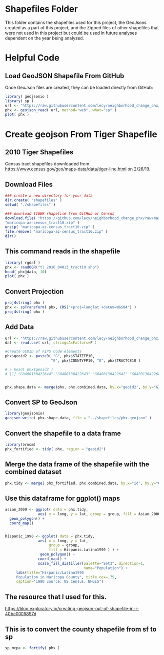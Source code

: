 
# Shapefiles Folder

This folder contains the shapefiles used for this project, the GeoJsons created as a part of this project, and the Zipped files of other shapefiles that were not used in this project but could be used in future analyses dependent on the year being analyzed.

# Helpful Code

## Load GeoJSON Shapefile From GitHub

Once GeoJson files are created, they can be loaded directly from GitHub:

```r
library( geojsonio )
library( sp )
url <- "https://raw.githubusercontent.com/lecy/neighborhood_change_phx/master/shapefiles/phx.2010.tracts.geojson"
phx <- geojson_read( url, method="web", what="sp" )
plot( phx )
```

# Create geojson From Tiger Shapefile


## 2010 Tiger Shapefiles

Census tract shapefiles downloaded from https://www.census.gov/geo/maps-data/data/tiger-line.html on 2/26/19.


## Download Files

```r
### create a new directory for your data
dir.create( "shapefiles" )
setwd( "./shapefiles" )

### download TIGER shapefile from GitHub or Census
download.file( "https://github.com/lecy/neighborhood_change_phx/raw/master/shapefiles/tl_2010_04013_tract10.zip", 
"maricopa-az-census_tract10.zip" )
unzip( "maricopa-az-census_tract10.zip" )
file.remove( "maricopa-az-census_tract10.zip" )
dir()
```

## This command reads in the shapefile

```r
library( rgdal )
phx <- readOGR("tl_2010_04013_tract10.shp")
head( phx@data, 10)
plot( phx )
```


## Convert Projection

```r
proj4string( phx )
phx <- spTransform( phx, CRS("+proj=longlat +datum=WGS84") )
proj4string( phx )
```


## Add Data

```r
url <- "https://raw.githubusercontent.com/lecy/neighborhood_change_phx/master/data/phx.combined.data.csv"
dat <- read.csv( url, stringsAsFactors=F )

#Create GEOID of FIPS Code elements
phx$geoid2 <- paste0( "G", phx$STATEFP10, 
                     "0", phx$COUNTYFP10, "0", phx$TRACTCE10 )

# > head( phx$geoid2 )
# [1] "G0400130422644" "G0400130422643" "G0400130422642" "G0400130422641"


phx.shape.data <- merge(phx, phx.combined.data, by.x="geoid2", by.y="GISJOIN", all.x=T)


```


## Convert SP to GeoJson

```r
library(geojsonio)
geojson_write( phx.shape.data, file = "../shapefiles/phx.geojson" )
```

## Convert the shapefile to a data frame
```r
library(broom)
phx_fortified <- tidy( phx, region = "geoid2")
```

## Merge the data frame of the shapefile with the combined dataset
```r
phx.tidy <- merge( phx_fortified, phx.combined.data, by.x="id", by.y="GISJOIN", all.x=T)
```
## Use this dataframe for ggplot() maps

```r
asian_2000 <- ggplot( data = phx.tidy, 
               aes( x = long, y = lat, group = group, fill = Asian_2000 ) ) + 
  geom_polygon() +
  coord_map()


hispanic_1990 <- ggplot( data = phx.tidy, 
               aes( x = long, y = lat, 
                    group = group, 
                    fill = Hispanic.Latino1990 ) ) + 
                geom_polygon() +
               coord_map() +
               scale_fill_distiller(palette="Set3", direction=1,
                                    name="Population") +
     labs(title="Hispanic/Latino1990 
     Population in Maricopa County", title.cex=.75, 
     caption="1990 Source: US Census, NHGIS")
  ```

## The resource that I used for this.

https://blog.exploratory.io/creating-geojson-out-of-shapefile-in-r-40bc0005857d


## This is to convert the county shapefile from sf to sp

```r
sp_mcpa <- fortify( phx )
```

